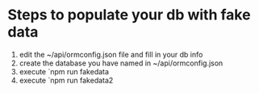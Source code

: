 # Steps to populate your db with fake data
1. edit the ~/api/ormconfig.json file and fill in your db info
2. create the database you have named in ~/api/ormconfig.json
3. execute `npm run fakedata
4. execute `npm run fakedata2
